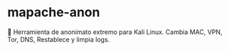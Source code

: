 # mapache-anon
🦝 Herramienta de anonimato extremo para Kali Linux. Cambia MAC, VPN, Tor, DNS, Restablece y limpia logs.
